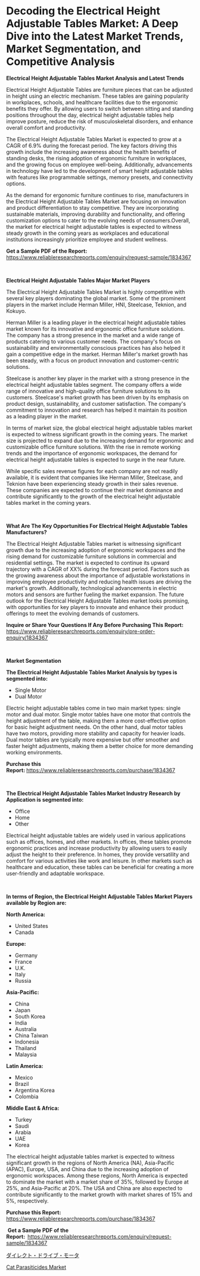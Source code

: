 <p><h1>Decoding the Electrical Height Adjustable Tables Market: A Deep Dive into the Latest Market Trends, Market Segmentation, and Competitive Analysis</h1></p><p><strong>Electrical Height Adjustable Tables Market Analysis and Latest Trends</strong></p>
<p><p>Electrical Height Adjustable Tables are furniture pieces that can be adjusted in height using an electric mechanism. These tables are gaining popularity in workplaces, schools, and healthcare facilities due to the ergonomic benefits they offer. By allowing users to switch between sitting and standing positions throughout the day, electrical height adjustable tables help improve posture, reduce the risk of musculoskeletal disorders, and enhance overall comfort and productivity.</p><p>The Electrical Height Adjustable Tables Market is expected to grow at a CAGR of 6.9% during the forecast period. The key factors driving this growth include the increasing awareness about the health benefits of standing desks, the rising adoption of ergonomic furniture in workplaces, and the growing focus on employee well-being. Additionally, advancements in technology have led to the development of smart height adjustable tables with features like programmable settings, memory presets, and connectivity options.</p><p>As the demand for ergonomic furniture continues to rise, manufacturers in the Electrical Height Adjustable Tables Market are focusing on innovation and product differentiation to stay competitive. They are incorporating sustainable materials, improving durability and functionality, and offering customization options to cater to the evolving needs of consumers.Overall, the market for electrical height adjustable tables is expected to witness steady growth in the coming years as workplaces and educational institutions increasingly prioritize employee and student wellness.</p></p>
<p><strong>Get a Sample PDF of the Report:&nbsp;</strong> <a href="https://www.reliableresearchreports.com/enquiry/request-sample/1834367">https://www.reliableresearchreports.com/enquiry/request-sample/1834367</a></p>
<p>&nbsp;</p>
<p><strong>Electrical Height Adjustable Tables Major Market Players</strong></p>
<p><p>The Electrical Height Adjustable Tables Market is highly competitive with several key players dominating the global market. Some of the prominent players in the market include Herman Miller, HNI, Steelcase, Teknion, and Kokuyo.</p><p>Herman Miller is a leading player in the electrical height adjustable tables market known for its innovative and ergonomic office furniture solutions. The company has a strong presence in the market and a wide range of products catering to various customer needs. The company's focus on sustainability and environmentally conscious practices has also helped it gain a competitive edge in the market. Herman Miller's market growth has been steady, with a focus on product innovation and customer-centric solutions.</p><p>Steelcase is another key player in the market with a strong presence in the electrical height adjustable tables segment. The company offers a wide range of innovative and high-quality office furniture solutions to its customers. Steelcase's market growth has been driven by its emphasis on product design, sustainability, and customer satisfaction. The company's commitment to innovation and research has helped it maintain its position as a leading player in the market.</p><p>In terms of market size, the global electrical height adjustable tables market is expected to witness significant growth in the coming years. The market size is projected to expand due to the increasing demand for ergonomic and customizable office furniture solutions. With the rise in remote working trends and the importance of ergonomic workspaces, the demand for electrical height adjustable tables is expected to surge in the near future.</p><p>While specific sales revenue figures for each company are not readily available, it is evident that companies like Herman Miller, Steelcase, and Teknion have been experiencing steady growth in their sales revenue. These companies are expected to continue their market dominance and contribute significantly to the growth of the electrical height adjustable tables market in the coming years.</p></p>
<p>&nbsp;</p>
<p><strong>What Are The Key Opportunities For Electrical Height Adjustable Tables Manufacturers?</strong></p>
<p><p>The Electrical Height Adjustable Tables market is witnessing significant growth due to the increasing adoption of ergonomic workspaces and the rising demand for customizable furniture solutions in commercial and residential settings. The market is expected to continue its upward trajectory with a CAGR of XX% during the forecast period. Factors such as the growing awareness about the importance of adjustable workstations in improving employee productivity and reducing health issues are driving the market's growth. Additionally, technological advancements in electric motors and sensors are further fueling the market expansion. The future outlook for the Electrical Height Adjustable Tables market looks promising, with opportunities for key players to innovate and enhance their product offerings to meet the evolving demands of customers.</p></p>
<p><strong>Inquire or Share Your Questions If Any Before Purchasing This Report:</strong> <a href="https://www.reliableresearchreports.com/enquiry/pre-order-enquiry/1834367">https://www.reliableresearchreports.com/enquiry/pre-order-enquiry/1834367</a></p>
<p>&nbsp;</p>
<p><strong>Market Segmentation</strong></p>
<p><strong>The Electrical Height Adjustable Tables Market Analysis by types is segmented into:</strong></p>
<p><ul><li>Single Motor</li><li>Dual Motor</li></ul></p>
<p><p>Electric height adjustable tables come in two main market types: single motor and dual motor. Single motor tables have one motor that controls the height adjustment of the table, making them a more cost-effective option for basic height adjustment needs. On the other hand, dual motor tables have two motors, providing more stability and capacity for heavier loads. Dual motor tables are typically more expensive but offer smoother and faster height adjustments, making them a better choice for more demanding working environments.</p></p>
<p><strong>Purchase this Report:&nbsp;</strong><a href="https://www.reliableresearchreports.com/purchase/1834367">https://www.reliableresearchreports.com/purchase/1834367</a></p>
<p>&nbsp;</p>
<p><strong>The Electrical Height Adjustable Tables Market Industry Research by Application is segmented into:</strong></p>
<p><ul><li>Office</li><li>Home</li><li>Other</li></ul></p>
<p><p>Electrical height adjustable tables are widely used in various applications such as offices, homes, and other markets. In offices, these tables promote ergonomic practices and increase productivity by allowing users to easily adjust the height to their preference. In homes, they provide versatility and comfort for various activities like work and leisure. In other markets such as healthcare and education, these tables can be beneficial for creating a more user-friendly and adaptable workspace.</p></p>
<p>&nbsp;</p>
<p><strong>In terms of Region, the Electrical Height Adjustable Tables Market Players available by Region are:</strong></p>
<p>
    <p> <strong> North America: </strong>
        <ul>
            <li>United States</li>
            <li>Canada</li>
        </ul>
        </p> 
    <p> <strong> Europe: </strong>
        <ul>
            <li>Germany</li>
            <li>France</li>
            <li>U.K.</li>
            <li>Italy</li>
            <li>Russia</li>
        </ul>
        </p> 
    <p> <strong> Asia-Pacific: </strong>
        <ul>
            <li>China</li>
            <li>Japan</li>
            <li>South Korea</li>
            <li>India</li>
            <li>Australia</li>
            <li>China Taiwan</li>
            <li>Indonesia</li>
            <li>Thailand</li>
            <li>Malaysia</li>
        </ul>
        </p> 
    <p> <strong> Latin America: </strong>
        <ul>
            <li>Mexico</li>
            <li>Brazil</li>
            <li>Argentina Korea</li>
            <li>Colombia</li>
        </ul>
        </p> 
    <p> <strong> Middle East & Africa: </strong>
        <ul>
            <li>Turkey</li>
            <li>Saudi</li>
            <li>Arabia</li>
            <li>UAE</li>
            <li>Korea</li>
        </ul>
    </p>
    </p>
<p><p>The electrical height adjustable tables market is expected to witness significant growth in the regions of North America (NA), Asia-Pacific (APAC), Europe, USA, and China due to the increasing adoption of ergonomic workspaces. Among these regions, North America is expected to dominate the market with a market share of 35%, followed by Europe at 25%, and Asia-Pacific at 20%. The USA and China are also expected to contribute significantly to the market growth with market shares of 15% and 5%, respectively.</p></p>
<p><strong>Purchase this Report: </strong><a href="https://www.reliableresearchreports.com/purchase/1834367">https://www.reliableresearchreports.com/purchase/1834367</a></p>
<p>&nbsp;<strong>Get a Sample PDF of the Report:&nbsp;&nbsp;</strong><a href="https://www.reliableresearchreports.com/enquiry/request-sample/1834367">https://www.reliableresearchreports.com/enquiry/request-sample/1834367</a></p>
<p><strong></strong></p>
<p><p><a href="https://github.com/wkuactfdzwizk06/Market-Research-Report-List-1/blob/main/48623457631.md">ダイレクト・ドライブ・モータ</a></p><p><a href="https://github.com/ChiragRp1/Market-Research-Report-List-3/blob/main/cat-parasiticides-market.md">Cat Parasiticides Market</a></p></p>